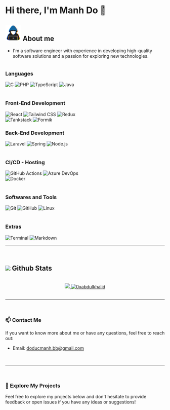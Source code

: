 # Hi there, I'm Manh Do 👋

## <picture><img src = "https://github.com/0xAbdulKhalid/0xAbdulKhalid/raw/main/assets/mdImages/about_me.gif" width = 50px></picture> **About me**

-   I'm a software engineer with experience in developing high-quality software solutions and a passion for exploring new technologies.
<div style="display: inline-block; width: 50%; vertical-align: top;">
<h3>Languages</h3>
<img src="https://img.shields.io/badge/C%20-%232370ED.svg?style=for-the-badge&logo=c&logoColor=white" alt="C">
<img src="https://img.shields.io/badge/PHP%20-%23777BB4.svg?style=for-the-badge&logo=php&logoColor=white" alt="PHP">
<img src="https://img.shields.io/badge/TypeScript%20-%23007ACC.svg?style=for-the-badge&logo=typescript&logoColor=white" alt="TypeScript">
<img src="https://img.shields.io/badge/Java%20-%23ED8B00.svg?style=for-the-badge&logo=java&logoColor=white" alt="Java">
<br><br>
<h3>Front-End Development</h3>
<img src="https://img.shields.io/badge/React%20-%2320232a.svg?style=for-the-badge&logo=react&logoColor=61DAFB" alt="React">
<img src="https://img.shields.io/badge/Tailwind%20CSS%20-%2338B2AC.svg?style=for-the-badge&logo=tailwind-css&logoColor=white" alt="Tailwind CSS">
<img src="https://img.shields.io/badge/Redux%20-%23764ABC.svg?style=for-the-badge&logo=redux&logoColor=white" alt="Redux">
<img src="https://img.shields.io/badge/Tankstack%20-%2300727A.svg?style=for-the-badge&logo=&logoColor=white" alt="Tankstack">
<img src="https://img.shields.io/badge/Formik%20-%23000000.svg?style=for-the-badge&logo=formik&logoColor=white" alt="Formik">
</div>
<div style="display: inline-block; width: 50%; vertical-align: top;">
<h3>Back-End Development</h3>
<img src="https://img.shields.io/badge/Laravel%20-%23FF2D20.svg?style=for-the-badge&logo=laravel&logoColor=white" alt="Laravel">
<img src="https://img.shields.io/badge/Spring%20-%236DB33F.svg?style=for-the-badge&logo=spring&logoColor=white" alt="Spring">
<img src="https://img.shields.io/badge/Node.js%20-%23339933.svg?style=for-the-badge&logo=node-dot-js&logoColor=white" alt="Node.js">
<br><br>
<h3>CI/CD - Hosting</h3>
<img src="https://img.shields.io/badge/GitHub%20Actions-%23327FC7.svg?style=for-the-badge&logo=github&logoColor=white" alt="GitHub Actions">
<img src="https://img.shields.io/badge/Azure%20DevOps-%230078D4.svg?style=for-the-badge&logo=azure-devops&logoColor=white" alt="Azure DevOps">
<img src="https://img.shields.io/badge/Docker%20-%232496ED.svg?style=for-the-badge&logo=docker&logoColor=white" alt="Docker">
<br><br>
<h3>Softwares and Tools</h3>
<img src="https://img.shields.io/badge/git-%23F05033.svg?style=for-the-badge&logo=git&logoColor=white" alt="Git">
<img src="https://img.shields.io/badge/github-%23121011.svg?style=for-the-badge&logo=github&logoColor=white" alt="GitHub">
<img src="https://img.shields.io/badge/Linux-FCC624?style=for-the-badge&logo=linux&logoColor=black" alt="Linux">
<br><br>
<h3>Extras</h3>
<img src="https://img.shields.io/badge/Terminal-%23054020?style=for-the-badge&logo=gnu-bash&logoColor=white" alt="Terminal">
<img src="https://img.shields.io/badge/markdown-%23000000.svg?style=for-the-badge&logo=markdown&logoColor=white" alt="Markdown">
</div>

<br>

---

<br>

## <img src="https://media.giphy.com/media/iY8CRBdQXODJSCERIr/giphy.gif" width="35"><b> Github Stats </b>

<br>

<div align="center">
<a href="https://github.com/manh-hust/">
  <img src="https://github-readme-stats.vercel.app/api?username=manh-hust&include_all_commits=true&count_private=true&show_icons=true&line_height=20&title_color=7A7ADB&icon_color=2234AE&text_color=D3D3D3&bg_color=0,000000,130F40" width="450"/>
  <img src="https://github-readme-stats.vercel.app/api/top-langs?username=manh-hust&show_icons=true&locale=en&layout=compact&line_height=20&title_color=7A7ADB&icon_color=2234AE&text_color=D3D3D3&bg_color=0,000000,130F40" width="375"  alt="0xabdulkhalid"/>
</a>
</div>

<br>

---

<br>

### 📫 Contact Me

If you want to know more about me or have any questions, feel free to reach out:

-   Email: [doducmanh.bb@gmail.com](mailto:doducmanh.bb@gmail.com)

<br>

---

<br>

### 🚀 Explore My Projects

Feel free to explore my projects below and don't hesitate to provide feedback or open issues if you have any ideas or suggestions!

